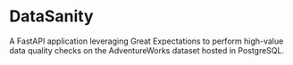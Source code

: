 # DataSanity
A FastAPI application leveraging Great Expectations to perform high-value data quality checks on the AdventureWorks dataset hosted in PostgreSQL.
